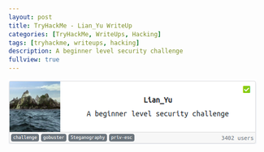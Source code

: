 ```yaml
---
layout: post
title: TryHackMe - Lian_Yu WriteUp
categories: [TryHackMe, WriteUps, Hacking]
tags: [tryhackme, writeups, hacking]
description: A beginner level security challenge
fullview: true
---
```

 ![Cover](/assets/media/thm/Lian_Yu/cover.png)

